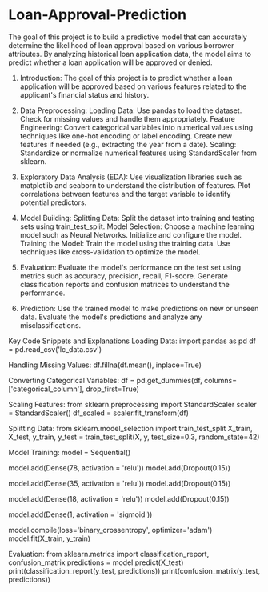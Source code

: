 # Loan-Approval-Prediction
The goal of this project is to build a predictive model that can accurately determine the likelihood of loan approval based on various borrower attributes. By analyzing historical loan application data, the model aims to predict whether a loan application will be approved or denied.
1. Introduction:
The goal of this project is to predict whether a loan application will be approved based on various features related to the applicant's financial status and history.

2. Data Preprocessing:
Loading Data:
Use pandas to load the dataset.
Check for missing values and handle them appropriately.
Feature Engineering:
Convert categorical variables into numerical values using techniques like one-hot encoding or label encoding.
Create new features if needed (e.g., extracting the year from a date).
Scaling:
Standardize or normalize numerical features using StandardScaler from sklearn.

4. Exploratory Data Analysis (EDA):
Use visualization libraries such as matplotlib and seaborn to understand the distribution of features.
Plot correlations between features and the target variable to identify potential predictors.

5. Model Building:
Splitting Data:
Split the dataset into training and testing sets using train_test_split.
Model Selection:
Choose a machine learning model such as Neural Networks.
Initialize and configure the model.
Training the Model:
Train the model using the training data.
Use techniques like cross-validation to optimize the model.

6. Evaluation:
Evaluate the model's performance on the test set using metrics such as accuracy, precision, recall, F1-score.
Generate classification reports and confusion matrices to understand the performance.

7. Prediction:
Use the trained model to make predictions on new or unseen data.
Evaluate the model's predictions and analyze any misclassifications.

Key Code Snippets and Explanations
Loading Data:
import pandas as pd
df = pd.read_csv('lc_data.csv')

Handling Missing Values:
df.fillna(df.mean(), inplace=True)

Converting Categorical Variables:
df = pd.get_dummies(df, columns=['categorical_column'], drop_first=True)

Scaling Features:
from sklearn.preprocessing import StandardScaler
scaler = StandardScaler()
df_scaled = scaler.fit_transform(df)

Splitting Data:
from sklearn.model_selection import train_test_split
X_train, X_test, y_train, y_test = train_test_split(X, y, test_size=0.3, random_state=42)

Model Training:
model = Sequential()

model.add(Dense(78, activation = 'relu'))
model.add(Dropout(0.15))

model.add(Dense(35, activation = 'relu'))
model.add(Dropout(0.15))

model.add(Dense(18, activation = 'relu'))
model.add(Dropout(0.15))

model.add(Dense(1, activation = 'sigmoid'))

model.compile(loss='binary_crossentropy', optimizer='adam')
model.fit(X_train, y_train)

Evaluation:
from sklearn.metrics import classification_report, confusion_matrix
predictions = model.predict(X_test)
print(classification_report(y_test, predictions))
print(confusion_matrix(y_test, predictions))
